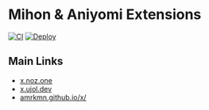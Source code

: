 # Mihon & Aniyomi Extensions

[![CI](https://github.com/amrkmn/yomi/actions/workflows/update.yml/badge.svg)](https://github.com/amrkmn/yomi/actions/workflows/update.yml) [![Deploy](https://github.com/amrkmn/yomi/actions/workflows/deploy.yml/badge.svg)](https://github.com/amrkmn/yomi/actions/workflows/deploy.yml)

## Main Links
- [x.noz.one](https://x.noz.one)
- [x.ujol.dev](https://x.ujol.dev)
- [amrkmn.github.io/x/](https://amrkmn.github.io/x/)